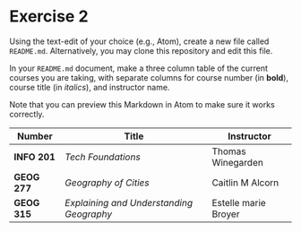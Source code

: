 # Exercise 2
Using the text-edit of your choice (e.g., Atom), create a new file called `README.md`. Alternatively, you may clone this repository and edit this file.

In your `README.md` document, make a three column table of the current courses you are taking, with separate columns for course number (in **bold**), course title (in _italics_), and instructor name.

Note that you can preview this Markdown in Atom to make sure it works correctly.

|Number|Title|Instructor|
|---|---|---|
|**INFO 201**|_Tech Foundations_|Thomas Winegarden|
|**GEOG 277**|_Geography of Cities_|Caitlin M Alcorn|
|**GEOG 315**|_Explaining and Understanding Geography_|Estelle marie Broyer|
